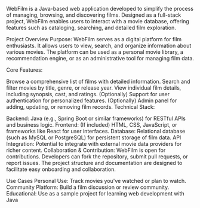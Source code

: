 WebFilm is a Java-based web application developed to simplify the process of managing, browsing, and discovering films. Designed as a full-stack project, WebFilm enables users to interact with a movie database, offering features such as cataloging, searching, and detailed film exploration.

Project Overview
Purpose:
WebFilm serves as a digital platform for film enthusiasts. It allows users to view, search, and organize information about various movies. The platform can be used as a personal movie library, a recommendation engine, or as an administrative tool for managing film data.

Core Features:

Browse a comprehensive list of films with detailed information.
Search and filter movies by title, genre, or release year.
View individual film details, including synopsis, cast, and ratings.
(Optionally) Support for user authentication for personalized features.
(Optionally) Admin panel for adding, updating, or removing film records.
Technical Stack:

Backend: Java (e.g., Spring Boot or similar frameworks) for RESTful APIs and business logic.
Frontend: (If included) HTML, CSS, JavaScript, or frameworks like React for user interfaces.
Database: Relational database (such as MySQL or PostgreSQL) for persistent storage of film data.
API Integration: Potential to integrate with external movie data providers for richer content.
Collaboration & Contribution:
WebFilm is open for contributions. Developers can fork the repository, submit pull requests, or report issues. The project structure and documentation are designed to facilitate easy onboarding and collaboration.

Use Cases
Personal Use: Track movies you've watched or plan to watch.
Community Platform: Build a film discussion or review community.
Educational: Use as a sample project for learning web development with Java

